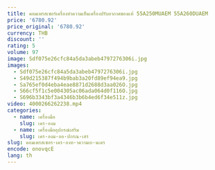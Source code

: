```yaml
---
title: คอมเพรสเซอร์เครื่องทําความเย็นเครื่องปรับอากาศของแท้ 55A250MUAEM 55A260DUAEM
price: '6780.92'
price_original: '6780.92'
currency: THB
discount: ''
rating: 5
volume: 97
image: Sdf075e26cfc84a5da3abeb4797276306i.jpg
images:
  - Sdf075e26cfc84a5da3abeb4797276306i.jpg
  - S49d215387f494b9bab3a20fd89ef94ea9.jpg
  - Sa765ef0d4eba4eae8871d2688d3aa026O.jpg
  - S66cf5f1c5e004305ac06ada064d0f116O.jpg
  - S696b3343bf3a4346b3b6b4ed6f34e511z.jpg
video: 4000266262238.mp4
categories:
  - name: เครื่องมือ
    slug: เคร-องม
  - name: เครื่องมืออุปกรณ์เสริม
    slug: เคร-องม-ออ-ปกรณ-เสร
slug: คอมเพรสเซอร-เคร-องท-าความเย-นเคร
encode: onovqcE
lang: th
---
```

  